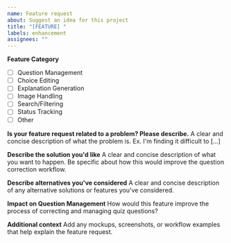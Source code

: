 ```yaml
---
name: Feature request
about: Suggest an idea for this project
title: "[FEATURE] "
labels: enhancement
assignees: ""
---
```


**Feature Category**

- [ ] Question Management
- [ ] Choice Editing
- [ ] Explanation Generation
- [ ] Image Handling
- [ ] Search/Filtering
- [ ] Status Tracking
- [ ] Other

**Is your feature request related to a problem? Please describe.**
A clear and concise description of what the problem is. Ex. I'm finding it difficult to [...]

**Describe the solution you'd like**
A clear and concise description of what you want to happen. Be specific about how this would improve the question correction workflow.

**Describe alternatives you've considered**
A clear and concise description of any alternative solutions or features you've considered.

**Impact on Question Management**
How would this feature improve the process of correcting and managing quiz questions?

**Additional context**
Add any mockups, screenshots, or workflow examples that help explain the feature request.
